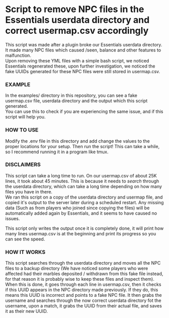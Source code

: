 # Script to remove NPC files in the Essentials userdata directory and correct usermap.csv accordingly

This script was made after a plugin broke our Essentials userdata directory. It made many NPC files which caused /seen, balance and other features to malfunction.  
Upon removing these YML files with a simple bash script, we noticed Essentials regenerated these, upon further investigation, we noticed the fake UUIDs generated for these NPC files were still stored in usermap.csv.  

### EXAMPLE

In the examples/ directory in this repository, you can see a fake usermap.csv file, userdata directory and the output which this script generated.  
You can use this to check if you are experiencing the same issue, and if this script will help you.  

### HOW TO USE

Modify the .env file in this directory and add change the values to the proper locations for your setup. Then run the script! This can take a while, so I recommend running it in a program like tmux.  

### DISCLAIMERS

This script can take a long time to run. On our usermap.csv of about 25K lines, it took about 45 minutes. This is because it needs to *search* through the userdata directory, which can take a long time depending on how many files you have in there.  
We ran this script on a copy of the userdata directory and usermap file, and copied it's output to the server later during a scheduled restart. Any missing data (Such as from players who joined since copying the files) will be automatically added again by Essentials, and it seems to have caused no issues.  

This script only writes the output once it is completely done, it will print how many lines usermap.csv is at the beginning and print its progress so you can see the speed.  

### HOW IT WORKS

This script searches through the userdata directory and moves all the NPC files to a backup directory (We have noticed some players who were affected had their marbles deposited / withdrawn from this fake file instead, for that reason it is probably wise to keep these files and inspect them).  
When this is done, it goes through each line in usermap.csv, then it checks if this UUID appears in the NPC directory made previously. If they do, this means this UUID is incorrect and points to a fake NPC file. It then grabs the username and searches through the now correct userdata directory fot the username, upon a match, it grabs the UUID from their actual file, and saves it as their new UUID.  

